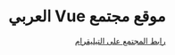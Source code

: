 <div dir="rtl">
    <h1>
        موقع مجتمع Vue العربي
    </h1>
    <a href="https://t.me/vuejsarab">
        رابط المجتمع على التيليقرام
    </a>
</div>

